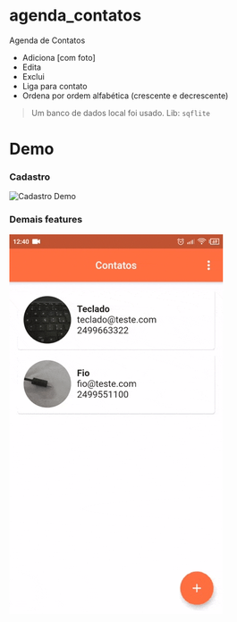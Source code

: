 # agenda_contatos

Agenda de Contatos

- Adiciona [com foto]
- Edita
- Exclui
- Liga para contato
- Ordena por ordem alfabética (crescente e decrescente)

> Um banco de dados local foi usado. Lib: `sqflite`

# Demo

### Cadastro

![Cadastro Demo](demo/cadastro_demo.gif)

### Demais features

![Features Demo](demo/features_demo.gif)
